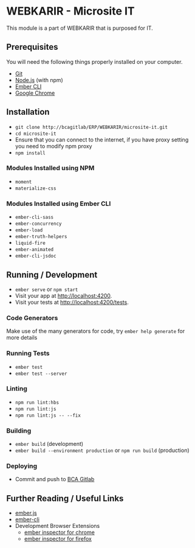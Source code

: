 # WEBKARIR - Microsite IT

This module is a part of WEBKARIR that is purposed for IT.

## Prerequisites

You will need the following things properly installed on your computer.

* [Git](https://git-scm.com/)
* [Node.js](https://nodejs.org/) (with npm)
* [Ember CLI](https://ember-cli.com/)
* [Google Chrome](https://google.com/chrome/)

## Installation

* `git clone http://bcagitlab/ERP/WEBKARIR/microsite-it.git`
* `cd microsite-it`
* Ensure that you can connect to the internet, if you have proxy setting you need to modify npm proxy
* `npm install`

### Modules Installed using NPM
* `moment`
* `materialize-css`

### Modules Installed using Ember CLI
* `ember-cli-sass`
* `ember-concurrency`
* `ember-load`
* `ember-truth-helpers`
* `liquid-fire`
* `ember-animated`
* `ember-cli-jsdoc`

## Running / Development

* `ember serve` or `npm start`
* Visit your app at [http://localhost:4200](http://localhost:4200).
* Visit your tests at [http://localhost:4200/tests](http://localhost:4200/tests).

### Code Generators

Make use of the many generators for code, try `ember help generate` for more details

### Running Tests

* `ember test`
* `ember test --server`

### Linting

* `npm run lint:hbs`
* `npm run lint:js`
* `npm run lint:js -- --fix`

### Building

* `ember build` (development)
* `ember build --environment production` or `npm run build` (production)

### Deploying

* Commit and push to [BCA Gitlab](http://bcagitlab/ERP/WEBKARIR/microsite-it)

## Further Reading / Useful Links

* [ember.js](https://emberjs.com/)
* [ember-cli](https://ember-cli.com/)
* Development Browser Extensions
  * [ember inspector for chrome](https://chrome.google.com/webstore/detail/ember-inspector/bmdblncegkenkacieihfhpjfppoconhi)
  * [ember inspector for firefox](https://addons.mozilla.org/en-US/firefox/addon/ember-inspector/)
